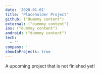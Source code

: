 ```yaml
---
date: '2020-01-01'
title: 'Placeholder Project'
github: ("dummmy content")
external: ("dummmy content")
ios: ("dummmy content")
android: ("dummmy content")
tech:
  - ''
company: ''
showInProjects: true
---
```


A upcoming project that is not finished yet!

